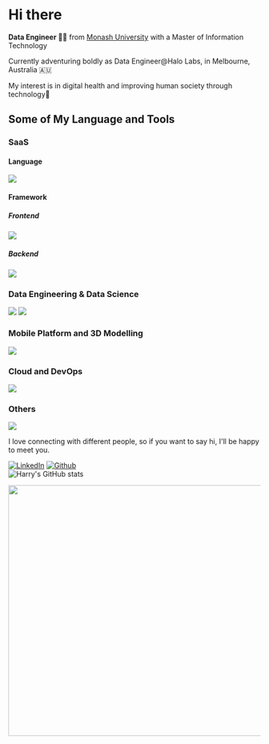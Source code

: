 <h1>Hi there</h1>

<p><b>Data Engineer 👨‍💻</b> from <a href="https://monash.edu">Monash University<a> with a Master of Information Technology</br>
</p>
<p>Currently adventuring boldly as Data Engineer@Halo Labs, in Melbourne, Australia 🇦🇺</p>
<p>My interest is in digital health and improving human society through technology🏥</p>
 
<h2>Some of My Language and Tools</h2>

<h3>SaaS</h3>
<h4>Language</h4>
<img src="https://go-skill-icons.vercel.app/api/icons?i=python,rust,go,java,ts,js,html,css&perline=10" />

<h4>Framework</h4>

<h5>Frontend</h5>
<img src="https://go-skill-icons.vercel.app/api/icons?i=react,angular,astro,bootstrap,tailwind,materialui&perline=10" />

<h5>Backend</h5>
<img src="https://go-skill-icons.vercel.app/api/icons?i=spring,fastapi,flask,django,nextjs,nestjs,nodejs,dotnet&perline=10" />

<h3>Data Engineering & Data Science</h3>
<img src="https://go-skill-icons.vercel.app/api/icons?i=databricks,snowflake,spark,kafka,fabric,pytorch,numpy,scipy,tensorflow,r,matlab&perline=10" />
<img src="https://go-skill-icons.vercel.app/api/icons?i=oracle,mysql,postgres,mongo,cassandra,dynamodb,ipfs&perline=10" />

<h3>Mobile Platform and 3D Modelling</h3>
<img src="https://go-skill-icons.vercel.app/api/icons?i=kotlin,swift,unity,unreal,cs&perline=10" />

<h3>Cloud and DevOps</h3>
<img src="https://go-skill-icons.vercel.app/api/icons?i=aws,azure,gcp,firebase,heroku,bash,powershell,terraform,synk,datadog,cloudflare,git,docker,kubernetes&perline=10" />

<h3>Others</h3>
<img src="https://go-skill-icons.vercel.app/api/icons?i=graphql,prisma,gherkin,latex,md,raspberrypi&perline=10" />

<p>I love connecting with different people, so if you want to say hi, I'll be happy to meet you.</p>

[![LinkedIn](https://img.shields.io/badge/-HarryZhan-blue?style=flat-square&logo=Linkedin&logoColor=white&link=https://www.linkedin.com/in/harry-zhan-watson-30486b134/)](https://www.linkedin.com/in/harry-zhan-watson-30486b134/)
[![Github](https://img.shields.io/github/followers/watanaberyunosuke?label=follow&style=social)](https://github.com/watanaberyunosuke) <br>
![Harry's GitHub stats](https://github-readme-stats.vercel.app/api?username=watanaberyunosuke&show_icons=true&theme=prussian)

<img src="https://wakatime.com/share/@WRyunosuke/abab351b-ccc6-4063-b6af-2aba8bca3cc9.svg" width="600" height="500">
